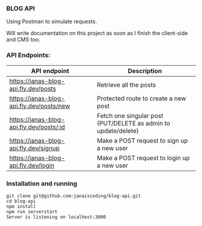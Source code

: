 ### BLOG API

Using Postman to simulate requests.

Will write documentation on this project as soon as I finish the client-side and CMS too.

### API Endpoints: 

| API endpoint                                | Description  | 
| ------------------------------------------- |------------------------|
| https://janas-blog-api.fly.dev/posts        | Retrieve all the posts |
| https://janas-blog-api.fly.dev/posts/new    | Protected route to create a new post      |
| https://janas-blog-api.fly.dev/posts/:id    | Fetch one singular post (PUT/DELETE as admin to update/delete) |
| https://janas-blog-api.fly.dev/signup       | Make a POST request to sign up a new user | 
| https://janas-blog-api.fly.dev/login        | Make a POST request to login up a new user | 


### Installation and running 

```
git clone git@github.com:janaiscoding/blog-api.git
cd blog-api
npm install
npm run serverstart
Server is listening on localhost:3000
```
